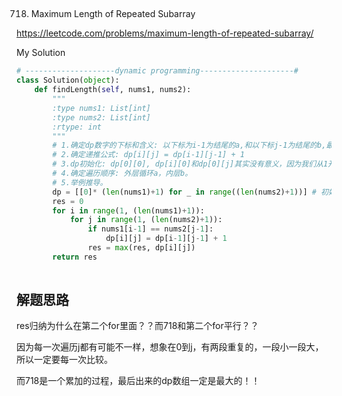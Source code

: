 ## 
718. Maximum Length of Repeated Subarray
 
https://leetcode.com/problems/maximum-length-of-repeated-subarray/

My Solution

```python
# --------------------dynamic programming---------------------#
class Solution(object):
    def findLength(self, nums1, nums2):
        """
        :type nums1: List[int]
        :type nums2: List[int]
        :rtype: int
        """
        # 1.确定dp数字的下标和含义: 以下标为i-1为结尾的a,和以下标j-1为结尾的b,最长重复子数组长度为dp[i][j].以i,j为结尾也行，但是很麻烦。 从1开始遍历
        # 2.确定递推公式: dp[i][j] = dp[i-1][j-1] + 1
        # 3.dp初始化: dp[0][0], dp[i][0]和dp[0][j]其实没有意义，因为我们从1开始遍历，就初始化为0.
        # 4.确定遍历顺序: 外层循环a，内层b。
        # 5.举例推导。
        dp = [[0]* (len(nums1)+1) for _ in range((len(nums2)+1))] # 初始化为0
        res = 0
        for i in range(1, (len(nums1)+1)):
            for j in range(1, (len(nums2)+1)):
                if nums1[i-1] == nums2[j-1]:
                    dp[i][j] = dp[i-1][j-1] + 1
                res = max(res, dp[i][j])
        return res    
        
```
## 解题思路
res归纳为什么在第二个for里面？？而718和第二个for平行？？

因为每一次遍历j都有可能不一样，想象在0到j，有两段重复的，一段小一段大，所以一定要每一次比较。

而718是一个累加的过程，最后出来的dp数组一定是最大的！！
